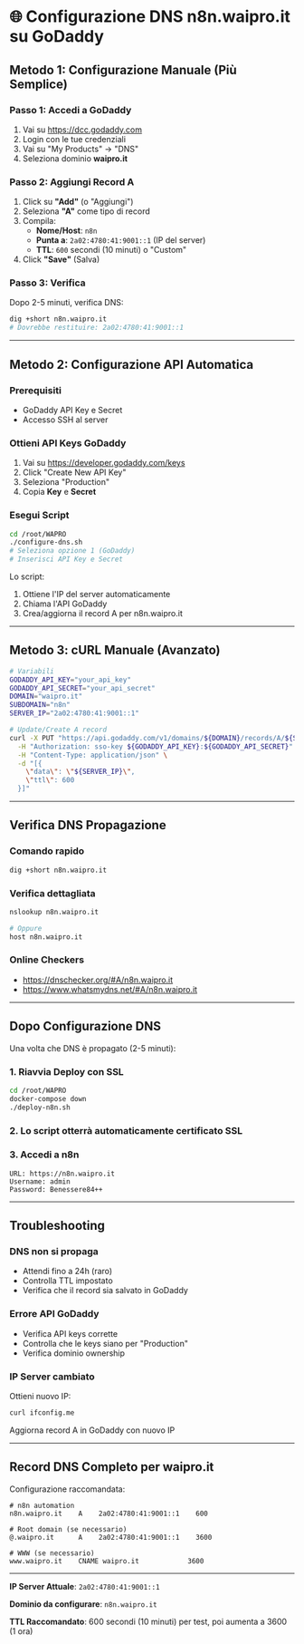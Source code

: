 # 🌐 Configurazione DNS n8n.waipro.it su GoDaddy

## Metodo 1: Configurazione Manuale (Più Semplice)

### Passo 1: Accedi a GoDaddy
1. Vai su https://dcc.godaddy.com
2. Login con le tue credenziali
3. Vai su "My Products" → "DNS"
4. Seleziona dominio **waipro.it**

### Passo 2: Aggiungi Record A
1. Click su **"Add"** (o "Aggiungi")
2. Seleziona **"A"** come tipo di record
3. Compila:
   - **Nome/Host**: `n8n`
   - **Punta a**: `2a02:4780:41:9001::1` (IP del server)
   - **TTL**: `600` secondi (10 minuti) o "Custom"
4. Click **"Save"** (Salva)

### Passo 3: Verifica
Dopo 2-5 minuti, verifica DNS:
```bash
dig +short n8n.waipro.it
# Dovrebbe restituire: 2a02:4780:41:9001::1
```

---

## Metodo 2: Configurazione API Automatica

### Prerequisiti
- GoDaddy API Key e Secret
- Accesso SSH al server

### Ottieni API Keys GoDaddy
1. Vai su https://developer.godaddy.com/keys
2. Click "Create New API Key"
3. Seleziona "Production"
4. Copia **Key** e **Secret**

### Esegui Script
```bash
cd /root/WAPRO
./configure-dns.sh
# Seleziona opzione 1 (GoDaddy)
# Inserisci API Key e Secret
```

Lo script:
1. Ottiene l'IP del server automaticamente
2. Chiama l'API GoDaddy
3. Crea/aggiorna il record A per n8n.waipro.it

---

## Metodo 3: cURL Manuale (Avanzato)

```bash
# Variabili
GODADDY_API_KEY="your_api_key"
GODADDY_API_SECRET="your_api_secret"
DOMAIN="waipro.it"
SUBDOMAIN="n8n"
SERVER_IP="2a02:4780:41:9001::1"

# Update/Create A record
curl -X PUT "https://api.godaddy.com/v1/domains/${DOMAIN}/records/A/${SUBDOMAIN}" \
  -H "Authorization: sso-key ${GODADDY_API_KEY}:${GODADDY_API_SECRET}" \
  -H "Content-Type: application/json" \
  -d "[{
    \"data\": \"${SERVER_IP}\",
    \"ttl\": 600
  }]"
```

---

## Verifica DNS Propagazione

### Comando rapido
```bash
dig +short n8n.waipro.it
```

### Verifica dettagliata
```bash
nslookup n8n.waipro.it

# Oppure
host n8n.waipro.it
```

### Online Checkers
- https://dnschecker.org/#A/n8n.waipro.it
- https://www.whatsmydns.net/#A/n8n.waipro.it

---

## Dopo Configurazione DNS

Una volta che DNS è propagato (2-5 minuti):

### 1. Riavvia Deploy con SSL
```bash
cd /root/WAPRO
docker-compose down
./deploy-n8n.sh
```

### 2. Lo script otterrà automaticamente certificato SSL

### 3. Accedi a n8n
```
URL: https://n8n.waipro.it
Username: admin
Password: Benessere84++
```

---

## Troubleshooting

### DNS non si propaga
- Attendi fino a 24h (raro)
- Controlla TTL impostato
- Verifica che il record sia salvato in GoDaddy

### Errore API GoDaddy
- Verifica API keys corrette
- Controlla che le keys siano per "Production"
- Verifica dominio ownership

### IP Server cambiato
Ottieni nuovo IP:
```bash
curl ifconfig.me
```
Aggiorna record A in GoDaddy con nuovo IP

---

## Record DNS Completo per waipro.it

Configurazione raccomandata:

```
# n8n automation
n8n.waipro.it    A    2a02:4780:41:9001::1    600

# Root domain (se necessario)
@.waipro.it      A    2a02:4780:41:9001::1    3600

# WWW (se necessario)
www.waipro.it    CNAME waipro.it            3600
```

---

**IP Server Attuale**: `2a02:4780:41:9001::1`

**Dominio da configurare**: `n8n.waipro.it`

**TTL Raccomandato**: 600 secondi (10 minuti) per test, poi aumenta a 3600 (1 ora)

